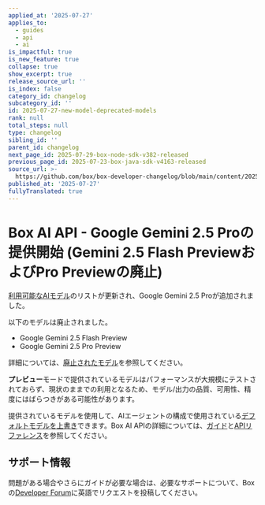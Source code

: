 ```yaml
---
applied_at: '2025-07-27'
applies_to:
  - guides
  - api
  - ai
is_impactful: true
is_new_feature: true
collapse: true
show_excerpt: true
release_source_url: ''
is_index: false
category_id: changelog
subcategory_id: ''
id: 2025-07-27-new-model-deprecated-models
rank: null
total_steps: null
type: changelog
sibling_id: ''
parent_id: changelog
next_page_id: 2025-07-29-box-node-sdk-v382-released
previous_page_id: 2025-07-23-box-java-sdk-v4163-released
source_url: >-
  https://github.com/box/box-developer-changelog/blob/main/content/2025/07-27-new-model-deprecated-models.md
published_at: '2025-07-27'
fullyTranslated: true
---
```

# Box AI API - Google Gemini 2.5 Proの提供開始 (Gemini 2.5 Flash PreviewおよびPro Previewの廃止)

[利用可能なAIモデル][1]のリストが更新され、Google Gemini 2.5 Proが追加されました。

以下のモデルは廃止されました。

* Google Gemini 2.5 Flash Preview
* Google Gemini 2.5 Pro Preview

詳細については、[廃止されたモデル][deprecated]を参照してください。

**プレビュー**モードで提供されているモデルはパフォーマンスが大規模にテストされておらず、現状のままでの利用となるため、モデル/出力の品質、可用性、精度にはばらつきがある可能性があります。

提供されているモデルを使用して、AIエージェントの構成で使用されている[デフォルトモデルを上書き][2]できます。Box AI APIの詳細については、[ガイド][3]と[APIリファレンス][4]を参照してください。

<!-- more -->

## サポート情報

問題がある場合やさらにガイドが必要な場合は、必要なサポートについて、Boxの[Developer Forum][5]に英語でリクエストを投稿してください。

[1]: https://developer.box.com/guides/box-ai/supported-models/

[2]: https://box-ai/ai-agents/ai-agent-overrides

[3]: https://developer.box.com/guides/box-ai

[4]: https://developer.box.com/reference/post-ai-ask/

[5]: https://forum.box.com/

[deprecated]: https://cloud.google.com/vertex-ai/generative-ai/docs/learn/model-versions#expandable-1

